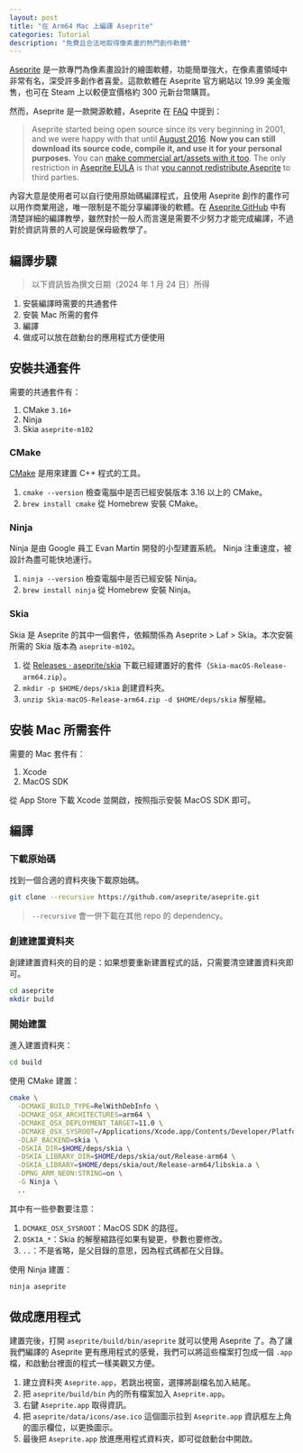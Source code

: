 ```yaml
---
layout: post
title: "在 Arm64 Mac 上編譯 Aseprite"
categories: Tutorial
description: "免費且合法地取得像素畫的熱門創作軟體"
---
```


[Aseprite](https://www.aseprite.org) 是一款專門為像素畫設計的繪圖軟體，功能簡單強大，在像素畫領域中非常有名，深受許多創作者喜愛。這款軟體在 Aseprite 官方網站以 19.99 美金販售，也可在 Steam 上以較便宜價格約 300 元新台幣購買。

然而，Aseprite 是一款開源軟體，Aseprite 在 [FAQ](https://www.aseprite.org/faq/#if-aseprite-source-code-is-available-how-is-that-you-are-selling-it) 中提到：

> Aseprite started being open source since its very beginning in 2001, and we were happy with that until [August 2016](http://dev.aseprite.org/post/149797781837/new-source-code-license). **Now you can still download its source code, compile it, and use it for your personal purposes.** You can [make commercial art/assets with it too](https://www.aseprite.org/faq/#can-i-sell-graphics-created-with-aseprite). The only restriction in [Aseprite EULA](https://github.com/aseprite/aseprite/blob/master/EULA.txt) is that [you cannot redistribute Aseprite](https://www.aseprite.org/faq/#can-i-redistribute-aseprite) to third parties.

內容大意是使用者可以自行使用原始碼編譯程式，且使用 Aseprite 創作的畫作可以用作商業用途，唯一限制是不能分享編譯後的軟體。在 [Aseprite GitHub](https://github.com/aseprite/aseprite) 中有清楚詳細的編譯教學，雖然對於一般人而言還是需要不少努力才能完成編譯，不過對於資訊背景的人可說是保母級教學了。

## 編譯步驟

> 以下資訊皆為撰文日期（2024 年 1 月 24 日）所得

1. 安裝編譯時需要的共通套件
2. 安裝 Mac 所需的套件
3. 編譯
4. 做成可以放在啟動台的應用程式方便使用

## 安裝共通套件

需要的共通套件有：
1. CMake `3.16+`
2. Ninja
3. Skia `aseprite-m102`

### CMake

[CMake](https://cmake.org) 是用來建置 C++ 程式的工具。

1.  `cmake --version` 檢查電腦中是否已經安裝版本 3.16 以上的 CMake。
2. `brew install cmake` 從 Homebrew 安裝 CMake。

### Ninja

Ninja 是由 Google 員工 Evan Martin 開發的小型建置系統。 Ninja 注重速度，被設計為盡可能快地運行。

1. `ninja --version` 檢查電腦中是否已經安裝 Ninja。
2. `brew install ninja` 從 Homebrew 安裝 Ninja。

### Skia

Skia 是 Aseprite 的其中一個套件，依賴關係為 Aseprite > Laf > Skia。本次安裝所需的 Skia 版本為 `aseprite-m102`。

1. 從 [Releases · aseprite/skia](https://github.com/aseprite/skia/releases) 下載已經建置好的套件（`Skia-macOS-Release-arm64.zip`）。
2. `mkdir -p $HOME/deps/skia` 創建資料夾。
3. `unzip Skia-macOS-Release-arm64.zip -d $HOME/deps/skia` 解壓縮。

## 安裝 Mac 所需套件

需要的 Mac 套件有：
1. Xcode
2. MacOS SDK

從 App Store 下載 Xcode 並開啟，按照指示安裝 MacOS SDK 即可。

## 編譯

### 下載原始碼

找到一個合適的資料夾後下載原始碼。

```sh
git clone --recursive https://github.com/aseprite/aseprite.git
```

> `--recursive` 會一併下載在其他 repo 的 dependency。

### 創建建置資料夾

創建建置資料夾的目的是：如果想要重新建置程式的話，只需要清空建置資料夾即可。

```sh
cd aseprite
mkdir build
```

### 開始建置

進入建置資料夾：

```sh
cd build
```

使用 CMake 建置：

```sh
cmake \
  -DCMAKE_BUILD_TYPE=RelWithDebInfo \
  -DCMAKE_OSX_ARCHITECTURES=arm64 \
  -DCMAKE_OSX_DEPLOYMENT_TARGET=11.0 \
  -DCMAKE_OSX_SYSROOT=/Applications/Xcode.app/Contents/Developer/Platforms/MacOSX.platform/Developer/SDKs/MacOSX.sdk \
  -DLAF_BACKEND=skia \
  -DSKIA_DIR=$HOME/deps/skia \
  -DSKIA_LIBRARY_DIR=$HOME/deps/skia/out/Release-arm64 \
  -DSKIA_LIBRARY=$HOME/deps/skia/out/Release-arm64/libskia.a \
  -DPNG_ARM_NEON:STRING=on \
  -G Ninja \
  ..
```

其中有一些參數要注意：
1. `DCMAKE_OSX_SYSROOT`：MacOS SDK 的路徑。
2. `DSKIA_*`：Skia 的解壓縮路徑如果有變更，參數也要修改。
3. `..`：不是省略，是父目錄的意思，因為程式碼都在父目錄。

使用 Ninja 建置：

```sh
ninja aseprite
```

## 做成應用程式

建置完後，打開 `aseprite/build/bin/aseprite` 就可以使用 Aseprite 了。為了讓我們編譯的 Aseprite 更有應用程式的感覺，我們可以將這些檔案打包成一個 `.app` 檔，和啟動台裡面的程式一樣美觀又方便。

1. 建立資料夾 `Aseprite.app`，若跳出視窗，選擇將副檔名加入結尾。
2. 把 `aseprite/build/bin` 內的所有檔案加入 `Aseprite.app`。
3. 右鍵 `Aseprite.app` 取得資訊。
4. 把 `aseprite/data/icons/ase.ico` 這個圖示拉到 `Aseprite.app` 資訊框左上角的圖示欄位，以更換圖示。
5. 最後把 `Aseprite.app` 放進應用程式資料夾，即可從啟動台中開啟。

